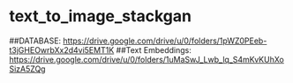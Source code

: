 # text_to_image_stackgan
##DATABASE: https://drive.google.com/drive/u/0/folders/1pWZ0PEeb-t3jGHEOwrbXx2d4vi5EMT1K
##Text Embeddings: https://drive.google.com/drive/u/0/folders/1uMaSwJ_Lwb_lq_S4mKvKUhXoSizA5ZQg
